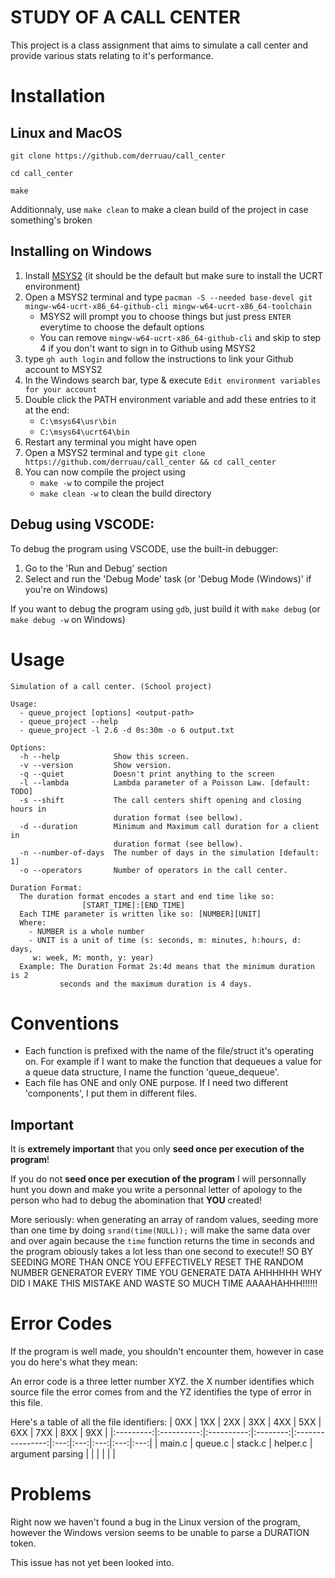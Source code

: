 # STUDY OF A CALL CENTER

This project is a class assignment that aims to simulate a call center and provide various stats relating to it's performance.

# Installation

## Linux and MacOS
```shell
git clone https://github.com/derruau/call_center

cd call_center

make
```
Additionnaly, use ``make clean`` to make a clean build of the project in case something's broken

## Installing on Windows
1. Install [MSYS2](https://www.msys2.org/) (it should be the default but make sure to install the UCRT environment) 
2. Open a MSYS2 terminal and type ``pacman -S --needed base-devel git mingw-w64-ucrt-x86_64-github-cli mingw-w64-ucrt-x86_64-toolchain``
    - MSYS2 will prompt you to choose things but just press ``ENTER`` everytime to choose the default options
    - You can remove ``mingw-w64-ucrt-x86_64-github-cli`` and skip to step 4 if you don't want to sign in to Github using MSYS2
3. type ``gh auth login`` and follow the instructions to link your Github account to MSYS2
4. In the Windows search bar, type & execute ``Edit environment variables for your account`` 
5. Double click the PATH environment variable and add these entries to it at the end:
    - ``C:\msys64\usr\bin``
    - ``C:\msys64\ucrt64\bin``
6. Restart any terminal you might have open
7. Open a MSYS2 terminal and type ``git clone https://github.com/derruau/call_center && cd call_center``
8. You can now compile the project using
    - ``make -w`` to compile the project
    - ``make clean -w`` to clean the build directory

## Debug using VSCODE:
To debug the program using VSCODE, use the built-in debugger:
1. Go to the 'Run and Debug' section
2. Select and run the 'Debug Mode' task (or 'Debug Mode (Windows)' if you're on Windows)

If you want to debug the program using ``gdb``, just build it with ``make debug`` (or ``make debug -w`` on Windows)

# Usage

```
Simulation of a call center. (School project)

Usage:
  - queue_project [options] <output-path>
  - queue_project --help
  - queue_project -l 2.6 -d 0s:30m -o 6 output.txt

Options:
  -h --help            Show this screen.
  -v --version         Show version.
  -q --quiet           Doesn't print anything to the screen
  -l --lambda          Lambda parameter of a Poisson Law. [default: TODO]
  -s --shift           The call centers shift opening and closing hours in 
                       duration format (see bellow).
  -d --duration        Minimum and Maximum call duration for a client in 
                       duration format (see bellow).
  -n --number-of-days  The number of days in the simulation [default: 1]
  -o --operators       Number of operators in the call center.

Duration Format:
  The duration format encodes a start and end time like so:
                [START_TIME]:[END_TIME]
  Each TIME parameter is written like so: [NUMBER][UNIT]
  Where:
    - NUMBER is a whole number
    - UNIT is a unit of time (s: seconds, m: minutes, h:hours, d: days,
     w: week, M: month, y: year)
  Example: The Duration Format 2s:4d means that the minimum duration is 2
           seconds and the maximum duration is 4 days.
```


# Conventions

- Each function is prefixed with the name of the file/struct it's operating on. For example if I want to make the function that dequeues a value for a queue data structure, I name the function 'queue_dequeue'.
- Each file has ONE and only ONE purpose. If I need two different 'components', I put them in different files.

## Important
It is **extremely important** that you only **seed once per execution of the program**!

If you do not **seed once per execution of the program** I will personnally hunt you down and make you write a personnal letter of apology to the person who had to debug the abomination that **YOU** created!

More seriously: when generating an array of random values, seeding more than one time by doing ``srand(time(NULL));`` will make the same data over and over again because the ``time`` function returns the time in seconds and the program obiously takes a lot less than one second to execute!! SO BY SEEDING MORE THAN ONCE YOU EFFECTIVELY RESET THE RANDOM NUMBER GENERATOR EVERY TIME YOU GENERATE DATA AHHHHHH WHY DID I MAKE THIS MISTAKE AND WASTE SO MUCH TIME AAAAHAHHH!!!!!!

# Error Codes

If the program is well made, you shouldn't encounter them, however in case you do here's what they mean:

An error code is a three letter number XYZ. the X number identifies which source file the error comes from and the YZ identifies the type of error in this file.

Here's a table of all the file identifiers:
|    0XX    |     1XX    |     2XX    |    3XX   |        4XX       | 5XX | 6XX | 7XX | 8XX | 9XX |
|:---------:|:----------:|:----------:|:--------:|:----------------:|:---:|:---:|:---:|:---:|:---:|
|   main.c  |   queue.c  |   stack.c  | helper.c | argument parsing |     |     |     |     |     | 

# Problems

Right now we haven't found a bug in the Linux version of the program,
however the Windows version seems to be unable to parse a DURATION token.

This issue has not yet been looked into.
